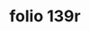 ---
layout: edition
title: folio 139r
manuscript: Turin, Biblioteca Nazionale, MS N.III.19
sigla: T
iip: t139r.tif
milestone: 277
---